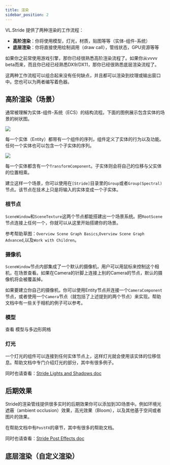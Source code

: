 ```yaml
---
title: 渲染
sidebar_position: 2
---
```


VL.Stride 提供了两种渲染的工作流程：
- **高阶渲染**：你将使用模型，灯光，材质，贴图等等（实体-组件-系统）
- **底层渲染**：你将直接使用绘制调用（draw call），管线状态，GPU资源等等

如果你之前常使用游戏引擎，那你已经很熟悉高阶渲染流程了。如果你从vvvv beta而来，而且你已经已经熟悉DX9/DX11，那你已经很熟悉底层渲染流程了。

这两种工作流程可以组合起来没有任何缺点，并且都可以渲染到纹理或输出窗口中。您也可以为两者编写着色器。

## 高阶渲染（场景）

通常被理解为实体-组件-系统（ECS）的结构流程。下面的图例展示包含实体的场景的树状图。

![](https://thegraybook.vvvv.org/images/libraries/3d/stride_ecs.svg)

每一个实体（Entity）都带有一个组件的序列，组件定义了实体的行为以及功能。任何一个实体也可以包含一个子实体的序列。

![](https://thegraybook.vvvv.org/images/libraries/3d/stride_entity.svg)

每一个实体都含有一个``TransformComponent``。子实体则会将自己的位移与父实体的位置相乘。

建立这样一个场景，你可以使用在``[Stride]``目录里的``Group``或者``Group(Spectral)``节点。该节点在技术上只是将输入的实体变成一个子实体。

### 根节点

``SceneWindow``和``SceneTexture``这两个节点都能搭建出一个场景系统。把``RootScene``节点连接上任何一个，你就可以从这里开始搭建你的场景。

参考帮助草图：``Overview Scene Graph Basics``,``Overview Scene Graph Advanced``,以及``Work with Children``。

### 摄像机

``SceneWindow``节点内部集成了一个默认的摄像机，用户可以用鼠标来控制这个相机，在场景查看。如果在Camera的针脚上连接上别的Camera的节点，默认的摄像机将会被覆盖掉。

如果要建立你自己的摄像机，你可以使用Entity节点并连接一个``CameraComponent``节点，或者使用一个``Camera``节点（就包括了上述提到的两个节点）来实现。帮助文档中有一些关于相机的例子可以参考。

### 模型

查看 模型与多边形网格

### 灯光

一个灯光的组件可以连接到任何实体节点上，这样灯光就会使用该实体的位移信息。帮助文档中专门介绍灯光的部分，其中有很多例子。

同时也请查看：[Stride Lights and Shadows doc](https://doc.stride3d.net/latest/en/manual/graphics/lights-and-shadows/index.html)

## 后期效果

Stride的渲染管线提供很多实时的后期效果你可以添加到3D场景中。例如环境光遮蔽（ambient occlusion）效果，高光效果（Bloom），以及其他基于空间或者图片的效果。

在帮助文档中有``PostFX``的章节，其中有很多的帮助文档。

同时也请查看：[Stride Post Effects doc](https://doc.stride3d.net/latest/en/manual/graphics/post-effects/index.html)

## 底层渲染（自定义渲染）